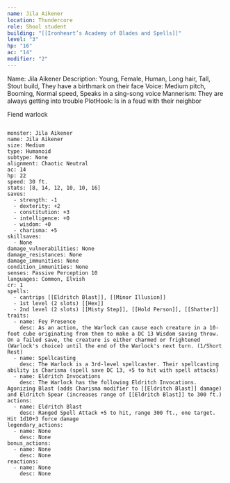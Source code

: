 ```yaml
---
name: Jila Aikener
location: Thundercore
role: Shool student
building: "[[Ironheart’s Academy of Blades and Spells]]"
level: "3"
hp: "16"
ac: "14"
modifier: "2"
---
```



Name: Jila Aikener
Description: Young, Female, Human, Long hair, Tall, Stout build, They have a birthmark on their face
Voice: Medium pitch, Booming, Normal speed, Speaks in a sing-song voice
Mannerism: They are always getting into trouble
PlotHook: Is in a feud with their neighbor

Fiend warlock


```statblock

monster: Jila Aikener
name: Jila Aikener
size: Medium
type: Humanoid
subtype: None
alignment: Chaotic Neutral
ac: 14
hp: 22
speed: 30 ft.
stats: [8, 14, 12, 10, 10, 16]
saves:
  - strength: -1
  - dexterity: +2
  - constitution: +3
  - intelligence: +0
  - wisdom: +0
  - charisma: +5
skillsaves:
  - None
damage_vulnerabilities: None
damage_resistances: None
damage_immunities: None
condition_immunities: None
senses: Passive Perception 10
languages: Common, Elvish
cr: 1
spells:
  - cantrips [[Eldritch Blast]], [[Minor Illusion]]
  - 1st level (2 slots) [[Hex]]
  - 2nd level (2 slots) [[Misty Step]], [[Hold Person]], [[Shatter]]
traits:
  - name: Fey Presence
    desc: As an action, the Warlock can cause each creature in a 10-foot cube originating from them to make a DC 13 Wisdom saving throw. On a failed save, the creature is either charmed or frightened (Warlock's choice) until the end of the Warlock's next turn. (1/Short Rest)
  - name: Spellcasting
    desc: The Warlock is a 3rd-level spellcaster. Their spellcasting ability is Charisma (spell save DC 13, +5 to hit with spell attacks)
  - name: Eldritch Invocations
    desc: The Warlock has the following Eldritch Invocations. Agonizing Blast (adds Charisma modifier to [[Eldritch Blast]] damage) and Eldritch Spear (increases range of [[Eldritch Blast]] to 300 ft.)
actions:
  - name: Eldritch Blast
    desc: Ranged Spell Attack +5 to hit, range 300 ft., one target. Hit 1d10+3 force damage
legendary_actions:
  - name: None
    desc: None
bonus_actions:
  - name: None
    desc: None
reactions:
  - name: None
    desc: None
```
